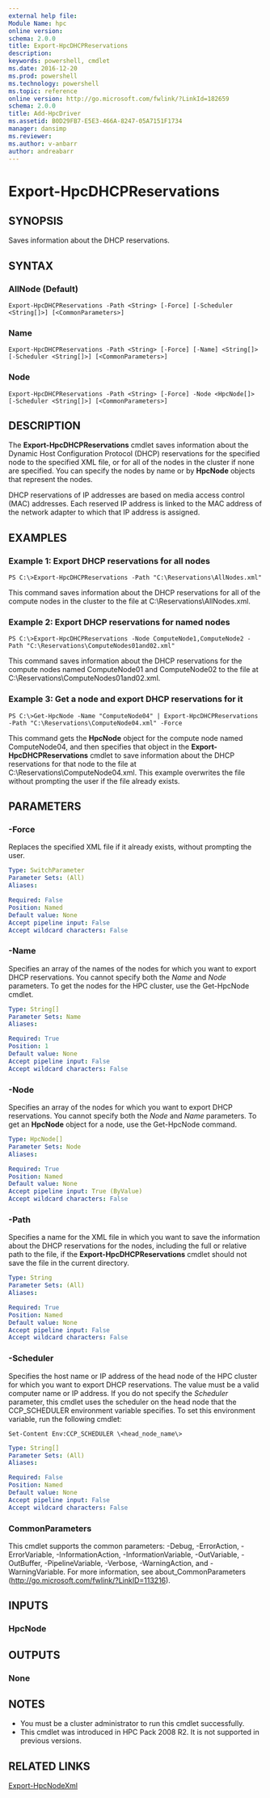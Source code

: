 ```yaml
---
external help file:
Module Name: hpc
online version:
schema: 2.0.0
title: Export-HpcDHCPReservations
description:
keywords: powershell, cmdlet
ms.date: 2016-12-20
ms.prod: powershell
ms.technology: powershell
ms.topic: reference
online version: http://go.microsoft.com/fwlink/?LinkId=182659
schema: 2.0.0
title: Add-HpcDriver
ms.assetid: B0D29FB7-E5E3-466A-8247-05A7151F1734
manager: dansimp
ms.reviewer:
ms.author: v-anbarr
author: andreabarr
---
```


# Export-HpcDHCPReservations

## SYNOPSIS
Saves information about the DHCP reservations.

## SYNTAX

### AllNode (Default)
```
Export-HpcDHCPReservations -Path <String> [-Force] [-Scheduler <String[]>] [<CommonParameters>]
```

### Name
```
Export-HpcDHCPReservations -Path <String> [-Force] [-Name] <String[]> [-Scheduler <String[]>] [<CommonParameters>]
```

### Node
```
Export-HpcDHCPReservations -Path <String> [-Force] -Node <HpcNode[]> [-Scheduler <String[]>] [<CommonParameters>]
```

## DESCRIPTION
The **Export-HpcDHCPReservations** cmdlet saves information about the Dynamic Host Configuration Protocol (DHCP) reservations for the specified node to the specified XML file, or for all of the nodes in the cluster if none are specified.
You can specify the nodes by name or by **HpcNode** objects that represent the nodes.

DHCP reservations of IP addresses are based on media access control (MAC) addresses.
Each reserved IP address is linked to the MAC address of the network adapter to which that IP address is assigned.

## EXAMPLES

### Example 1: Export DHCP reservations for all nodes
```
PS C:\>Export-HpcDHCPReservations -Path "C:\Reservations\AllNodes.xml"
```

This command saves information about the DHCP reservations for all of the compute nodes in the cluster to the file at C:\Reservations\AllNodes.xml.

### Example 2: Export DHCP reservations for named nodes
```
PS C:\>Export-HpcDHCPReservations -Node ComputeNode1,ComputeNode2 -Path "C:\Reservations\ComputeNodes01and02.xml"
```

This command saves information about the DHCP reservations for the compute nodes named ComputeNode01 and ComputeNode02 to the file at C:\Reservations\ComputeNodes01and02.xml.

### Example 3: Get a node and export DHCP reservations for it
```
PS C:\>Get-HpcNode -Name "ComputeNode04" | Export-HpcDHCPReservations -Path "C:\Reservations\ComputeNode04.xml" -Force
```

This command gets the **HpcNode** object for the compute node named ComputeNode04, and then specifies that object in the **Export-HpcDHCPReservations** cmdlet to save information about the DHCP reservations for that node to the file at C:\Reservations\ComputeNode04.xml.
This example overwrites the file without prompting the user if the file already exists.

## PARAMETERS

### -Force
Replaces the specified XML file if it already exists, without prompting the user.

```yaml
Type: SwitchParameter
Parameter Sets: (All)
Aliases:

Required: False
Position: Named
Default value: None
Accept pipeline input: False
Accept wildcard characters: False
```

### -Name
Specifies an array of the names of the nodes for which you want to export DHCP reservations.
You cannot specify both the *Name* and *Node* parameters.
To get the nodes for the HPC cluster, use the Get-HpcNode cmdlet.

```yaml
Type: String[]
Parameter Sets: Name
Aliases:

Required: True
Position: 1
Default value: None
Accept pipeline input: False
Accept wildcard characters: False
```

### -Node
Specifies an array of the nodes for which you want to export DHCP reservations.
You cannot specify both the *Node* and *Name* parameters.
To get an **HpcNode** object for a node, use the Get-HpcNode command.

```yaml
Type: HpcNode[]
Parameter Sets: Node
Aliases:

Required: True
Position: Named
Default value: None
Accept pipeline input: True (ByValue)
Accept wildcard characters: False
```

### -Path
Specifies a name for the XML file in which you want to save the information about the DHCP reservations for the nodes, including the full or relative path to the file, if the **Export-HpcDHCPReservations** cmdlet should not save the file in the current directory.

```yaml
Type: String
Parameter Sets: (All)
Aliases:

Required: True
Position: Named
Default value: None
Accept pipeline input: False
Accept wildcard characters: False
```

### -Scheduler
Specifies the host name or IP address of the head node of the HPC cluster for which you want to export DHCP reservations.
The value must be a valid computer name or IP address.
If you do not specify the *Scheduler* parameter, this cmdlet uses the scheduler on the head node that the CCP_SCHEDULER environment variable specifies.
To set this environment variable, run the following cmdlet:

`Set-Content Env:CCP_SCHEDULER \<head_node_name\>`

```yaml
Type: String[]
Parameter Sets: (All)
Aliases:

Required: False
Position: Named
Default value: None
Accept pipeline input: False
Accept wildcard characters: False
```

### CommonParameters
This cmdlet supports the common parameters: -Debug, -ErrorAction, -ErrorVariable, -InformationAction, -InformationVariable, -OutVariable, -OutBuffer, -PipelineVariable, -Verbose, -WarningAction, and -WarningVariable. For more information, see about_CommonParameters (http://go.microsoft.com/fwlink/?LinkID=113216).

## INPUTS

### HpcNode

## OUTPUTS

### None

## NOTES
* You must be a cluster administrator to run this cmdlet successfully.
* This cmdlet was introduced in HPC Pack 2008 R2. It is not supported in previous versions.

## RELATED LINKS

[Export-HpcNodeXml](./Export-HpcNodeXml.md)
